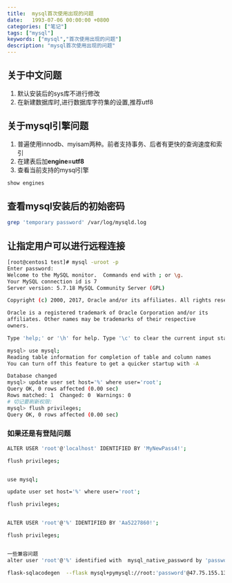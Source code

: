 ```yaml
---
title:  mysql首次使用出现的问题
date:   1993-07-06 00:00:00 +0800
categories: ["笔记"]
tags: ["mysql"]
keywords: ["mysql","首次使用出现的问题"]
description: "mysql首次使用出现的问题"
---
```



## 关于中文问题

1. 默认安装后的sys库不进行修改
2. 在新建数据库时,进行数据库字符集的设置,推荐utf8

## 关于mysql引擎问题

1. 普遍使用innodb、myisam两种。前者支持事务、后者有更快的查询速度和索引
2. 在建表后加**engine=utf8**
2. 查看当前支持的mysql引擎
```sql
show engines
```

## 查看mysql安装后的初始密码

```bash
grep 'temporary password' /var/log/mysqld.log
```

## 让指定用户可以进行远程连接

```bash
[root@centos1 test]# mysql -uroot -p
Enter password: 
Welcome to the MySQL monitor.  Commands end with ; or \g.
Your MySQL connection id is 7
Server version: 5.7.18 MySQL Community Server (GPL)

Copyright (c) 2000, 2017, Oracle and/or its affiliates. All rights reserved.

Oracle is a registered trademark of Oracle Corporation and/or its
affiliates. Other names may be trademarks of their respective
owners.

Type 'help;' or '\h' for help. Type '\c' to clear the current input statement.

mysql> use mysql;
Reading table information for completion of table and column names
You can turn off this feature to get a quicker startup with -A

Database changed
mysql> update user set host='%' where user='root';
Query OK, 0 rows affected (0.00 sec)
Rows matched: 1  Changed: 0  Warnings: 0
# 切记要刷新权限:
mysql> flush privileges;
Query OK, 0 rows affected (0.00 sec)

```

### 如果还是有登陆问题

```bash
ALTER USER 'root'@'localhost' IDENTIFIED BY 'MyNewPass4!';

flush privileges;


use mysql;

update user set host='%' where user='root';

flush privileges;


ALTER USER 'root'@'%' IDENTIFIED BY 'Aa5227860!';

flush privileges;


一些兼容问题
alter user 'root'@'%' identified with  mysql_native_password by 'password'

flask-sqlacodegen  --flask mysql+pymysql://root:'password'@47.75.155.134/test

```